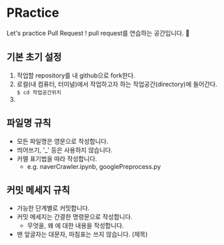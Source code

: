 # PRactice
Let's practice Pull Request ! 
pull request를 연습하는 공간입니다. :slightly_smiling_face:


## 기본 초기 설정 
1. 작업할 repository를 내 github으로 fork한다.
2. 로컬(내 컴퓨터, 터미널)에서 작업하고자 하는 작업공간(directory)에 들어간다.  
   ```$ cd 작업공간위치``` 
3. 

## 파일명 규칙 
- 모든 파일명은 영문으로 작성합니다.
- 띄어쓰기, '\_' 등은 사용하지 않습니다.
- 카멜 표기법을 따라 작성합니다.
   - e.g. naverCrawler.ipynb, googlePreprocess.py 

## 커밋 메세지 규칙
- 가능한 단계별로 커밋합니다.
- 커밋 메세지는 간결한 명령문으로 작성합니다.
   - 무엇을, 왜 에 대한 내용을 작성합니다.
- 맨 앞글자는 대문자, 마침표는 쓰지 않습니다. (제목)
